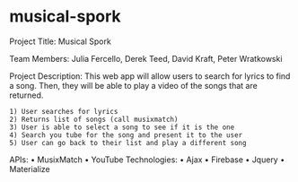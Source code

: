 # musical-spork

Project Title: Musical Spork 

Team Members: Julia Fercello, Derek Teed, David Kraft, Peter Wratkowski

Project Description: 
This web app will allow users to search for lyrics to find a song. Then, they will be able to play a video of the songs that are returned. 

	1) User searches for lyrics
	2) Returns list of songs (call musixmatch)
	3) User is able to select a song to see if it is the one
	4) Search you tube for the song and present it to the user
	5) User can go back to their list and play a different song 
	
APIs: 
	• MusixMatch
	• YouTube
Technologies: 
	• Ajax
	• Firebase
	• Jquery
	• Materialize

